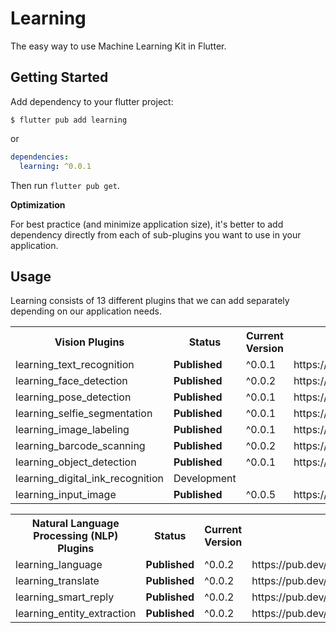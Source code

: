 # Learning

The easy way to use Machine Learning Kit in Flutter.

## Getting Started

Add dependency to your flutter project:

```
$ flutter pub add learning
```

or

```yaml
dependencies:
  learning: ^0.0.1
```

Then run `flutter pub get`.

**Optimization**

For best practice (and minimize application size), it's better to add dependency directly from each of sub-plugins you want to use in your application. 

## Usage

Learning consists of 13 different plugins that we can add separately depending on our application needs.

<table>
  <tr>
    <th>Vision Plugins</th>
    <th>Status</th>
    <th>Current Version</th>
    <th>Pub</td>
    <th>Repository</th>
  </tr>
  <tr>
    <td>learning_text_recognition</td>
    <td><b>Published</b></td>
    <td>^0.0.1</td>
    <td>https://pub.dev/packages/learning_text_recognition</td>
    <td>https://github.com/salkuadrat/learning/tree/master/packages/learning_text_recognition</td>
  </tr>
  <tr>
    <td>learning_face_detection</td>
    <td><b>Published</b></td>
    <td>^0.0.2</td>
    <td>https://pub.dev/packages/learning_face_detection</td>
    <td>https://github.com/salkuadrat/learning/tree/master/packages/learning_face_detection</td>
  </tr>
  <tr>
    <td>learning_pose_detection</td>
    <td><b>Published</b></td>
    <td>^0.0.1</td>
    <td>https://pub.dev/packages/learning_pose_detection</td>
    <td>https://github.com/salkuadrat/learning/tree/master/packages/learning_pose_detection</td>
  </tr>
  <tr>
    <td>learning_selfie_segmentation</td>
    <td><b>Published</b></td>
    <td>^0.0.1</td>
    <td>https://pub.dev/packages/learning_selfie_segmentation</td>
    <td>https://github.com/salkuadrat/learning/tree/master/packages/learning_selfie_segmentation</td>
  </tr>
  <tr>
    <td>learning_image_labeling</td>
    <td><b>Published</b></td>
    <td>^0.0.1</td>
    <td>https://pub.dev/packages/learning_image_labeling</td>
    <td>https://github.com/salkuadrat/learning/tree/master/packages/learning_image_labeling</td>
  </tr>
  <tr>
    <td>learning_barcode_scanning</td>
    <td><b>Published</b></td>
    <td>^0.0.2</td>
    <td>https://pub.dev/packages/learning_barcode_scanning</td>
    <td>https://github.com/salkuadrat/learning/tree/master/packages/learning_barcode_scanning</td>
  </tr>
  <tr>
    <td>learning_object_detection</td>
    <td><b>Published</b></td>
    <td>^0.0.1</td>
    <td>https://pub.dev/packages/learning_object_detection</td>
    <td>https://github.com/salkuadrat/learning/tree/master/packages/learning_object_detection</td>
  </tr>
  <tr>
    <td>learning_digital_ink_recognition</td>
    <td>Development</td>
    <td></td>
    <td></td>
    <td>https://github.com/salkuadrat/learning/tree/master/packages/learning_digital_ink_recognition</td>
  </tr>
  <tr>
    <td>learning_input_image</td>
    <td><b>Published</b></td>
    <td>^0.0.5</td>
    <td>https://pub.dev/packages/learning_input_image</td>
    <td>https://github.com/salkuadrat/learning/tree/master/packages/learning_input_image</td>
  </tr>
</table>


<table>
  <tr>
    <th>Natural Language Processing (NLP) Plugins</th>
    <th>Status</th>
    <th>Current Version</th>
    <th>Repository</th>
  </tr>
  <tr>
    <td>learning_language</td>
    <td><b>Published</b></td>
    <td>^0.0.2</td>
    <td>https://pub.dev/packages/learning_language</td>
    <td>https://github.com/salkuadrat/learning/tree/master/packages/learning_language</td>
  </tr>
  <tr>
    <td>learning_translate</td>
    <td><b>Published</b></td>
    <td>^0.0.2</td>
    <td>https://pub.dev/packages/learning_translate</td>
    <td>https://github.com/salkuadrat/learning/tree/master/packages/learning_translate</td>
  </tr>
  <tr>
    <td>learning_smart_reply</td>
    <td><b>Published</b></td>
    <td>^0.0.2</td>
    <td>https://pub.dev/packages/learning_smart_reply</td>
    <td>https://github.com/salkuadrat/learning/tree/master/packages/learning_smart_reply</td>
  </tr>
  <tr>
    <td>learning_entity_extraction</td>
    <td><b>Published</b></td>
    <td>^0.0.2</td>
    <td>https://pub.dev/packages/learning_entity_extraction</td>
    <td>https://github.com/salkuadrat/learning/tree/master/packages/learning_entity_extraction</td>
  </tr>
</table>